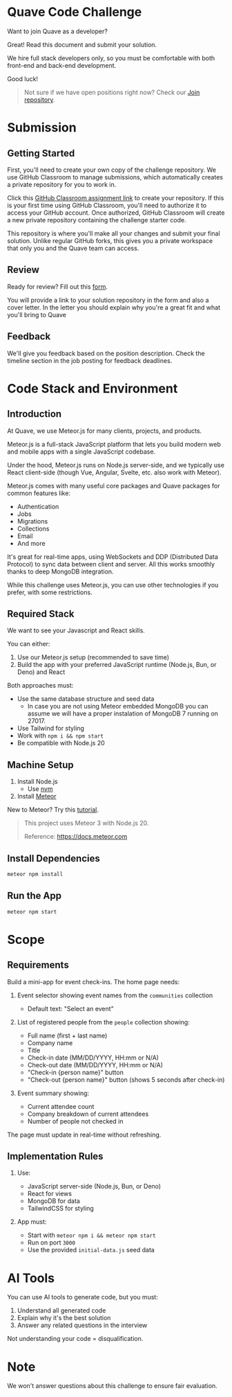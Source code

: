 # Quave Code Challenge

Want to join Quave as a developer? 

Great! Read this document and submit your solution.

We hire full stack developers only, so you must be comfortable with both front-end and back-end development.

Good luck!

> Not sure if we have open positions right now? Check our [Join repository](https://github.com/quavedev/join/issues/).

# Submission

## Getting Started

First, you'll need to create your own copy of the challenge repository. We use GitHub Classroom to manage submissions, which automatically creates a private repository for you to work in.

Click this [GitHub Classroom assignment link](https://classroom.github.com/a/tPo4AdKE) to create your repository. If this is your first time using GitHub Classroom, you'll need to authorize it to access your GitHub account. Once authorized, GitHub Classroom will create a new private repository containing the challenge starter code.

This repository is where you'll make all your changes and submit your final solution. Unlike regular GitHub forks, this gives you a private workspace that only you and the Quave team can access.

## Review

Ready for review? Fill out this [form](https://forms.gle/m2FTwSG8bcMfhS3JA).

You will provide a link to your solution repository in the form and also a cover letter. In the letter you should explain why you're a great fit and what you'll bring to Quave

## Feedback

We'll give you feedback based on the position description. Check the timeline section in the job posting for feedback deadlines.

# Code Stack and Environment

## Introduction

At Quave, we use Meteor.js for many clients, projects, and products.

Meteor.js is a full-stack JavaScript platform that lets you build modern web and mobile apps with a single JavaScript codebase.

Under the hood, Meteor.js runs on Node.js server-side, and we typically use React client-side (though Vue, Angular, Svelte, etc. also work with Meteor).

Meteor.js comes with many useful core packages and Quave packages for common features like:
- Authentication
- Jobs
- Migrations
- Collections
- Email
- And more

It's great for real-time apps, using WebSockets and DDP (Distributed Data Protocol) to sync data between client and server. All this works smoothly thanks to deep MongoDB integration.

While this challenge uses Meteor.js, you can use other technologies if you prefer, with some restrictions.

## Required Stack

We want to see your Javascript and React skills.

You can either:
1. Use our Meteor.js setup (recommended to save time)
2. Build the app with your preferred JavaScript runtime (Node.js, Bun, or Deno) and React

Both approaches must:
- Use the same database structure and seed data
  - In case you are not using Meteor embedded MongoDB you can assume we will have a proper instalation of MongoDB 7 running on 27017.
- Use Tailwind for styling
- Work with `npm i && npm start`
- Be compatible with Node.js 20

## Machine Setup

1. Install Node.js
   - Use [nvm](https://github.com/nvm-sh/nvm#installing-and-updating)
2. Install [Meteor](https://docs.meteor.com/install.html)

New to Meteor? Try this [tutorial](https://react-tutorial.meteor.com).

> This project uses Meteor 3 with Node.js 20.
>
> Reference: https://docs.meteor.com

## Install Dependencies

```bash
meteor npm install
```

## Run the App

```bash
meteor npm start
```

# Scope

## Requirements

Build a mini-app for event check-ins. The home page needs:

1. Event selector showing event names from the `communities` collection
   - Default text: "Select an event"

2. List of registered people from the `people` collection showing:
   - Full name (first + last name)
   - Company name
   - Title
   - Check-in date (MM/DD/YYYY, HH:mm or N/A)
   - Check-out date (MM/DD/YYYY, HH:mm or N/A)
   - "Check-in {person name}" button
   - "Check-out {person name}" button (shows 5 seconds after check-in)

3. Event summary showing:
   - Current attendee count
   - Company breakdown of current attendees
   - Number of people not checked in

The page must update in real-time without refreshing.

## Implementation Rules

1. Use:
   - JavaScript server-side (Node.js, Bun, or Deno)
   - React for views
   - MongoDB for data
   - TailwindCSS for styling

2. App must:
   - Start with `meteor npm i && meteor npm start`
   - Run on port `3000`
   - Use the provided `initial-data.js` seed data

# AI Tools

You can use AI tools to generate code, but you must:
1. Understand all generated code
2. Explain why it's the best solution
3. Answer any related questions in the interview

Not understanding your code = disqualification.

# Note

We won't answer questions about this challenge to ensure fair evaluation.

